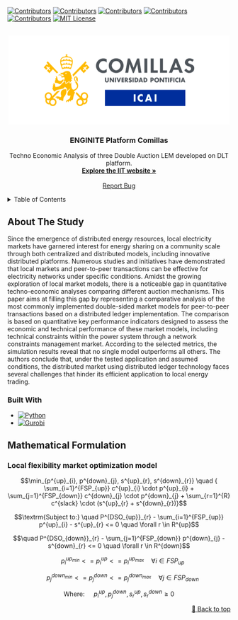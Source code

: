 [![Contributors][contributors-shield1]][contributors-url1]
[![Contributors][contributors-shield2]][contributors-url2]
[![Contributors][contributors-shield3]][contributors-url3]
[![Contributors][contributors-shield4]][contributors-url4]
[![Contributors][contributors-shield5]][contributors-url5]
[![MIT License][license-shield]][license-url]



<!-- PROJECT LOGO -->
<br />
<div align="center">
    <a href="https://github.com/MTr87/MKT_Comparison/">
        <img src="readme_file/logo-icai.png" alt="Logo" width="500" height="200">
  </a>

<h3 align="center">ENGINITE Platform Comillas</h3>

  <p align="center">
    Techno Economic Analysis of three Double Auction LEM developed on DLT platform.
    <br />
    <a href="https://www.iit.comillas.edu/"><strong>Explore the IIT website »</strong></a>
    <br />
    <br />
    <a href="https://github.com/MTr87/DEV_MRKT_MODELS/issues">Report Bug</a>
  </p>
</div>



<!-- TABLE OF CONTENTS -->
<details>
  <summary>Table of Contents</summary>
  <ol>
    <li><a href="#about-the-study">About The Study</a>
      <ul>
        <li><a href="#built-with">Built With</a></li>
      </ul>
        <li><a href="#mathematical-formulation">The Congestion Management Problem</a>
      <ul>
        <li><a href="#local-flexibility-market-optimization-model">Local Flexibility Market Optimization Model</a></li>
      </ul>
    </li>
  </ol>
</details>



<!-- ABOUT THE PROJECT -->
## About The Study

<!--[![Product Name Screen Shot][product-screenshot]](https://example.com)-->

<!-- Here's a blank template to get started: To avoid retyping too much info. Do a search and replace with your text editor for the following: `github_username`, `repo_name`, `twitter_handle`, `linkedin_username`, `email_client`, `email`, `project_title`, `project_description`-->
<!-- Link for emoji https://www.webfx.com/tools/emoji-cheat-sheet/ -->

Since the emergence of distributed energy resources, local electricity markets have garnered interest for energy sharing on a community scale through both centralized and distributed models, including innovative distributed platforms. Numerous studies and initiatives have demonstrated that local markets and peer-to-peer transactions can be effective for electricity networks under specific conditions. Amidst the growing exploration of local market models, there is a noticeable gap in quantitative techno-economic analyses comparing different auction mechanisms. This paper aims at filling this gap by representing a comparative analysis of the most commonly implemented double-sided market models for peer-to-peer transactions based on a distributed ledger implementation. The comparison is based on quantitative key performance indicators designed to assess the economic and technical performance of these market models, including technical constraints within the power system through a network constraints management market. According to the selected metrics, the simulation results reveal that no single model outperforms all others. The authors conclude that, under the tested application and assumed conditions, the distributed market using distributed ledger technology faces several challenges that hinder its efficient application to local energy trading.


<!-- Built With -->
### Built With
* [![Python][Python-shield]][Python-url]
* [![Gurobi][Gurobi-shield]][Gurobi-url]

<!-- <p align="right"><a href="#top">🔼 Back to top</a></p> -->

<!-- Mathematical Problems -->
## Mathematical Formulation

<!-- Local flexibility market optimization model -->
### Local flexibility market optimization model
```math
\min_{p^{up}_{i}, p^{down}_{j}, s^{up}_{r}, s^{down}_{r}} \quad { \sum_{i=1}^{FSP_{up}} c^{up}_{i} \cdot p^{up}_{i} + \sum_{j=1}^{FSP_{down}} c^{down}_{j} \cdot p^{down}_{j} + \sum_{r=1}^{R} c^{slack} \cdot (s^{up}_{r} + s^{down}_{r})}
```
```math
\textrm{Subject to:} \quad P^{DSO_{up}}_{r} - \sum_{i=1}^{FSP_{up}} p^{up}_{i} - s^{up}_{r} <= 0 \quad \forall r \in R^{up}
```
```math
\quad P^{DSO_{down}}_{r} - \sum_{j=1}^{FSP_{down}} p^{down}_{j} - s^{down}_{r} <= 0 \quad \forall r \in R^{down}
```
```math
\quad p^{up_{min}}_{i} <= p^{up}_{i} <= p^{up_{max}}_{i} \quad \forall i \in FSP_{up}
```
```math
\quad p^{down_{min}}_{j} <= p^{down}_{j} <= p^{down_{max}}_{j} \quad \forall j \in FSP_{down}
```
```math
\textrm{Where: } \quad {p^{up}_{i}, p^{down}_{j}, s^{up}_{r}, s^{down}_{r} \geq 0}
```
<p align="right"><a href="#top">🔼 Back to top</a></p>

<!-- MARKDOWN LINKS & IMAGES -->
<!-- https://www.markdownguide.org/basic-syntax/#reference-style-links -->
<!-- To create your personalise shield go to: https://shields.io/ -->
[contributors-shield1]: https://img.shields.io/badge/Contributors-Matteo%20Troncia-orange
[contributors-url1]: https://www.iit.comillas.edu/people/mtroncia
[contributors-shield2]: https://img.shields.io/badge/Contributors-Marco%20Galici-green
[contributors-url2]: https://www.iit.comillas.edu/personas/mgalici
[contributors-shield3]: https://img.shields.io/badge/Contributors-Jose_Pablo_Chaves_Avila-skyblue
[contributors-url3]: https://www.iit.comillas.edu/personas/jchaves
[contributors-shield4]: https://img.shields.io/badge/Contributors-MorsyNour-RoyalBlue
[contributors-url4]: https://www.iit.comillas.edu/personas/mmohammed
[contributors-shield5]: https://img.shields.io/badge/Contributors-FabrizioPilo-darkviolet
[contributors-url5]: https://web.unica.it/unica/it/ateneo_s07_ss01.page?contentId=SHD30679
[license-shield]: https://img.shields.io/badge/License-MIT-yellow
<!--https://img.shields.io/badge/License-BSD_3_Clause-yellow-->
[license-url]: https://github.com/MarcoGalici/TechnoEconomic_Analysis_P2P_Market_Models_on_DLT/blob/main/LICENSE
[product-screenshot]: images/screenshot.png
[Python-shield]: https://img.shields.io/badge/Python-py-green
[Python-url]: https://www.python.org/
[Gurobi-shield]: https://img.shields.io/badge/Gurobi-py-red
[Gurobi-url]: https://www.gurobi.com/
